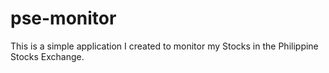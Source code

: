# pse-monitor
This is a simple application I created to monitor my Stocks in the Philippine Stocks Exchange.

